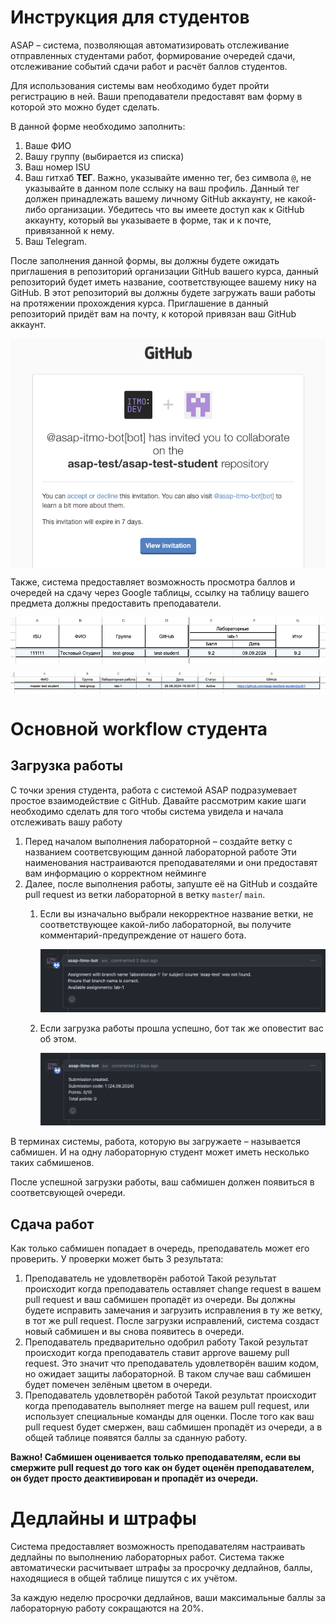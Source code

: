 # Инструкция для студентов

ASAP – система, позволяющая автоматизировать отслеживание отправленных студентами работ, формирование очередей сдачи,
отслеживание событий сдачи работ и расчёт баллов студентов.

Для использования системы вам необходимо будет пройти регистрацию в ней. Ваши преподаватели предоставят вам форму в
которой это можно будет сделать.

В данной форме необходимо заполнить:

1. Ваше ФИО
2. Вашу группу (выбирается из списка)
3. Ваш номер ISU
4. Ваш гитхаб **ТЕГ**. Важно, указывайте именно тег, без символа `@`, не указывайте в данном поле сслыку на ваш профиль.
   Данный тег должен принадлежать вашему личному GitHub аккаунту, не какой-либо организации.
   Убедитесь что вы имеете доступ как к GitHub аккаунту, который вы указываете в форме, так и к почте, привязанной к
   нему.
5. Ваш Telegram.

После заполнения данной формы, вы должны будете ожидать приглашения в репозиторий организации GitHub вашего курса,
данный репозиторий будет иметь название, соответствующее вашему нику на GitHub. В этот репозиторий вы должны будете
загружать ваши работы на протяжении прохождения курса. Приглашение в данный репозиторий придёт вам на почту, к которой
привязан ваш GitHub аккаунт.

<img src="img/invite-mail.png" align="center"></img>

Также, система предоставляет возможность просмотра баллов и очередей на сдачу через Google таблицы, ссылку на таблицу
вашего предмета должны предоставить преподаватели.

<img src="img/points-sheet.png" align="center"></img>

<img src="img/queue-sheet.png" align="center"></img>

# Основной workflow студента

## Загрузка работы

С точки зрения студента, работа с системой ASAP подразумевает простое взаимодействие с GitHub. Давайте рассмотрим какие
шаги необходимо сделать для того чтобы система увидела и начала отслеживать вашу работу

1. Перед началом выполнения лабораторной – создайте ветку с названием соответсвующим данной лабораторной работе
   Эти наименования настраиваются преподавателями и они предоставят вам информацию о корректном нейминге
2. Далее, после выполнения работы, запуште её на GitHub и создайте pull request из ветки лабораторной в ветку `master`/
   `main`.
    1. Если вы изначально выбрали некорректное название ветки, не соответствующее какой-либо лабораторной, вы получите
       комментарий-предупреждение от нашего бота.

       ![invalid-branch-message](img/invalid-branch-message.png)

    2. Если загрузка работы прошла успешно, бот так же оповестит вас об этом.

       ![submission-created-message](img/submission-created-message.png)

В терминах системы, работа, которую вы загружаете – называется сабмишен. И на одну лабораторную студент может иметь
несколько таких сабмишенов.

После успешной загрузки работы, ваш сабмишен должен появиться в соответсвующей очереди.

## Сдача работ

Как только сабмишен попадает в очередь, преподаватель может его проверить. У проверки может быть 3 результата:

1. Преподаватель не удовлетворён работой
   Такой результат происходит когда преподаватель оставляет change request в вашем pull request и ваш сабмишен пропадёт
   из очереди. Вы должны будете исправить замечания и загрузить исправления в ту же ветку, в тот же pull request. После
   загрузки исправлений, система создаст новый сабмишен и вы снова появитесь в очереди.
2. Преподаватель предварительно одобрил работу
   Такой результат происходит когда преподаватель ставит approve вашему pull request. Это значит что преподаватель
   удовлетворён вашим кодом, но ожидает защиты лабораторной. В таком случае ваш сабмишен будет помечен зелёным цветом в
   очереди.
3. Преподаватель удовлетворён работой
   Такой результат происходит когда преподаватель выполняет merge на вашем pull request, или использует специальные
   команды для оценки.
   После того как ваш pull request будет смержен, ваш сабмишен пропадёт из очереди, а в общей таблице появятся баллы за
   сданную работу.

**Важно! Сабмишен оценивается только преподавателям, если вы смержите pull request до того как он будет оценён
преподавателем, он будет просто деактивирован и пропадёт из очереди.**

# Дедлайны и штрафы

Система предоставляет возможность преподавателям настраивать дедлайны по выполнению лабораторных работ. Система также
автоматически расчитывает штрафы за просрочку дедлайнов, баллы, находящиеся в общей таблице пишутся с их учётом.

За каждую неделю просрочки дедлайнов, ваши максимальные баллы за лабораторную работу сокращаются на 20%.